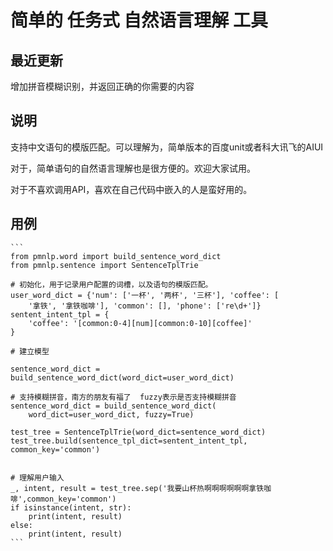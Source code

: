 # 简单的 任务式 自然语言理解 工具

## 最近更新

增加拼音模糊识别，并返回正确的你需要的内容

## 说明

支持中文语句的模版匹配。可以理解为，简单版本的百度unit或者科大讯飞的AIUI

对于，简单语句的自然语言理解也是很方便的。欢迎大家试用。

对于不喜欢调用API，喜欢在自己代码中嵌入的人是蛮好用的。

## 用例

    ```
    from pmnlp.word import build_sentence_word_dict
    from pmnlp.sentence import SentenceTplTrie

    # 初始化，用于记录用户配置的词槽，以及语句的模版匹配。
    user_word_dict = {'num': ['一杯', '两杯', '三杯'], 'coffee': [
        '拿铁', '拿铁咖啡'], 'common': [], 'phone': ['re\d+']}
    sentent_intent_tpl = {
        'coffee': '[common:0-4][num][common:0-10][coffee]'
    }

    # 建立模型

    sentence_word_dict = build_sentence_word_dict(word_dict=user_word_dict)

    # 支持模糊拼音，南方的朋友有福了  fuzzy表示是否支持模糊拼音
    sentence_word_dict = build_sentence_word_dict(
        word_dict=user_word_dict, fuzzy=True)

    test_tree = SentenceTplTrie(word_dict=sentence_word_dict)
    test_tree.build(sentence_tpl_dict=sentent_intent_tpl, common_key='common')


    # 理解用户输入
    _, intent, result = test_tree.sep('我要山杯热啊啊啊啊啊啊拿铁咖啡',common_key='common')
    if isinstance(intent, str):
        print(intent, result)
    else:
        print(intent, result)
    ```